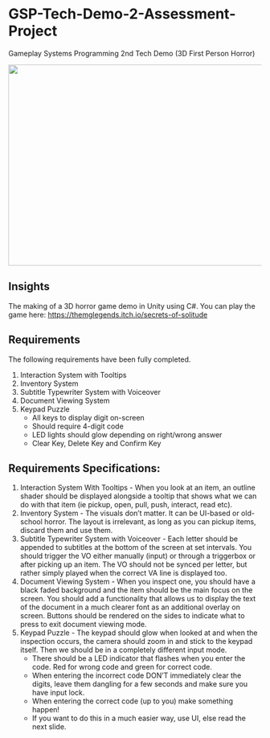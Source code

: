# GSP-Tech-Demo-2-Assessment-Project
Gameplay Systems Programming 2nd Tech Demo (3D First Person Horror)

[<p align="center"><img src="https://img.youtube.com/vi/vv1ChbgNjwY/hqdefault.jpg" width="600" height="400"/></p>](https://www.youtube.com/embed/vv1ChbgNjwY)

## Insights

The making of a 3D horror game demo in Unity using C#. You can play the game here: https://themglegends.itch.io/secrets-of-solitude

## Requirements

The following requirements have been fully completed.

1. Interaction System with Tooltips
2. Inventory System
4. Subtitle Typewriter System with Voiceover
6. Document Viewing System
7. Keypad Puzzle
   - All keys to display digit on-screen
   - Should require 4-digit code
   - LED lights should glow depending on right/wrong answer
   - Clear Key, Delete Key and Confirm Key

## Requirements Specifications:
1. Interaction System With Tooltips - When you look at an item, an outline shader should be displayed alongside a tooltip that shows what we can do with that item (ie pickup, open, pull, push, interact, read etc).
2. Inventory System - The visuals don’t matter. It can be UI-based or old-school horror. The layout is irrelevant, as long as you can pickup items, discard them and use them.
3. Subtitle Typewriter System with Voiceover - Each letter should be appended to subtitles at the bottom of the screen at set intervals. You should trigger the VO either manually (input) or through a triggerbox or after picking up an item. The VO should not be synced per letter, but rather simply played when the correct VA line is displayed too.
4. Document Viewing System - When you inspect one, you should have a black faded background and the item should be the main focus on the screen. You should add a functionality that allows us to display the text of the document in a much clearer font as an additional overlay on screen. Buttons should be rendered on the sides to indicate what to press to exit document viewing mode.
5. Keypad Puzzle - The keypad should glow when looked at and when the inspection occurs, the camera should zoom in and stick to the keypad itself. Then we should be in a completely different input mode.
   - There should be a LED indicator that flashes when you enter the code. Red for wrong code and green for correct code.
   - When entering the incorrect code DON’T immediately clear the digits, leave them dangling for a few seconds and make sure you have input lock.
   - When entering the correct code (up to you) make something happen!
   - If you want to do this in a much easier way, use UI, else read the next slide.
